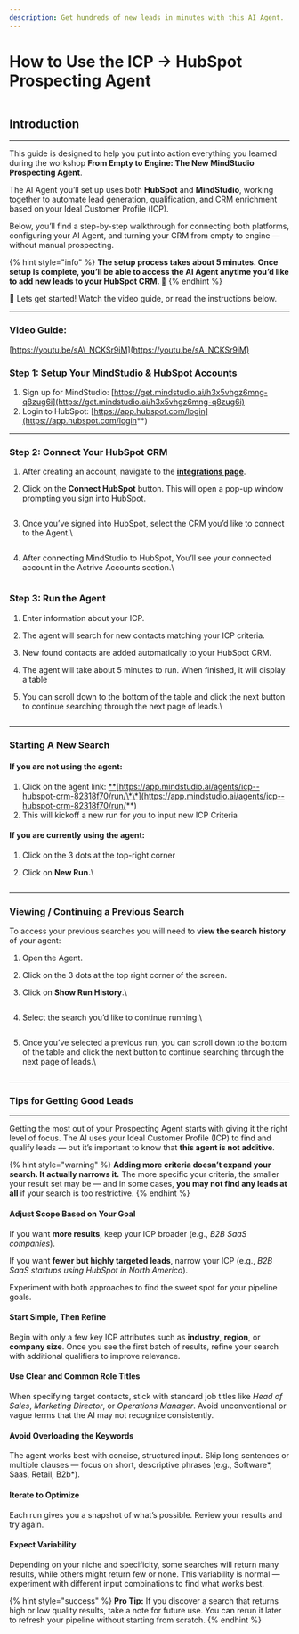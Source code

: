 ```yaml
---
description: Get hundreds of new leads in minutes with this AI Agent.
---
```


# How to Use the ICP → HubSpot Prospecting Agent

<figure><img src="../.gitbook/assets/Frame 7.png" alt=""><figcaption></figcaption></figure>

## Introduction

***

This guide is designed to help you put into action everything you learned during the workshop **From Empty to Engine: The New MindStudio Prospecting Agent**.

The AI Agent you’ll set up uses both **HubSpot** and **MindStudio**, working together to automate lead generation, qualification, and CRM enrichment based on your Ideal Customer Profile (ICP).

Below, you’ll find a step-by-step walkthrough for connecting both platforms, configuring your AI Agent, and turning your CRM from empty to engine — without manual prospecting.

{% hint style="info" %}
**The setup process takes about 5 minutes. Once setup is complete, you’ll be able to access the AI Agent anytime you’d like to add new leads to your HubSpot CRM. 🙂**
{% endhint %}

🚀 Lets get started! Watch the video guide, or read the instructions below.

***

### Video Guide:

[https://youtu.be/sA\_NCKSr9iM](https://youtu.be/sA_NCKSr9iM)

### Step 1: Setup Your MindStudio & HubSpot Accounts

1. Sign up for MindStudio: [https://get.mindstudio.ai/h3x5vhgz6mng-q8zug6i](https://get.mindstudio.ai/h3x5vhgz6mng-q8zug6i)
2. Login to HubSpot: [https://app.hubspot.com/login](https://app.hubspot.com/login**)

***

### Step 2: Connect Your HubSpot CRM

1. After creating an account, navigate to the [**integrations page**](https://app.mindstudio.ai/workspace/integrations).
2.  Click on the **Connect HubSpot** button. This will open a pop-up window prompting you sign into HubSpot.

    <figure><img src="../.gitbook/assets/SCR-20251020-ofyo.png" alt=""><figcaption></figcaption></figure>
3.  Once you’ve signed into HubSpot, select the CRM you’d like to connect to the Agent.\


    <figure><img src="../.gitbook/assets/SCR-20251020-odbz.png" alt=""><figcaption></figcaption></figure>
4.  After connecting MindStudio to HubSpot, You’ll see your connected account in the Actrive Accounts section.\


    <figure><img src="../.gitbook/assets/SCR-20251020-ofim.png" alt=""><figcaption></figcaption></figure>

### Step 3: Run the Agent

1. Enter information about your ICP.
2. The agent will search for new contacts matching your ICP criteria.
3. New found contacts are added automatically to your HubSpot CRM.
4. The agent will take about 5 minutes to run. When finished, it will display a table
5.  You can scroll down to the bottom of the table and click the next button to continue searching through the next page of leads.\


    <figure><img src="../.gitbook/assets/SCR-20251020-ppzn.png" alt=""><figcaption></figcaption></figure>

***

### Starting A New Search

#### If you are not using the agent:

1. Click on the agent link: [\*\*](https://app.mindstudio.ai/agents/icp--hubspot-crm-82318f70/run/)[https://app.mindstudio.ai/agents/icp--hubspot-crm-82318f70/run/\*\*](https://app.mindstudio.ai/agents/icp--hubspot-crm-82318f70/run/**)
2. This will kickoff a new run for you to input new ICP Criteria

#### If you are currently using the agent:

1. Click on the 3 dots at the top-right corner
2.  Click on **New Run.**\


    <figure><img src="../.gitbook/assets/SCR-20251020-ptvk.png" alt=""><figcaption></figcaption></figure>

***

### Viewing / Continuing a Previous Search

To access your previous searches you will need to **view the search history** of your agent:

1. Open the Agent.
2. Click on the 3 dots at the top right corner of the screen.
3.  Click on **Show Run History**.\


    <figure><img src="../.gitbook/assets/SCR-20251020-poil.png" alt=""><figcaption></figcaption></figure>
4.  Select the search you’d like to continue running.\


    <figure><img src="../.gitbook/assets/SCR-20251020-poyx.png" alt=""><figcaption></figcaption></figure>
5.  Once you’ve selected a previous run, you can scroll down to the bottom of the table and click the next button to continue searching through the next page of leads.\


    <figure><img src="../.gitbook/assets/SCR-20251020-ppzn.png" alt=""><figcaption></figcaption></figure>

***

### Tips for Getting Good Leads

***

Getting the most out of your Prospecting Agent starts with giving it the right level of focus. The AI uses your Ideal Customer Profile (ICP) to find and qualify leads — but it’s important to know that **this agent is not additive**.

{% hint style="warning" %}
**Adding more criteria doesn’t expand your search. It actually narrows it.** The more specific your criteria, the smaller your result set may be — and in some cases, **you may not find any leads at all** if your search is too restrictive.
{% endhint %}

#### **Adjust Scope Based on Your Goal**

If you want **more results**, keep your ICP broader (e.g., _B2B SaaS companies_).

If you want **fewer but highly targeted leads**, narrow your ICP (e.g., _B2B SaaS startups using HubSpot in North America_).

Experiment with both approaches to find the sweet spot for your pipeline goals.

#### **Start Simple, Then Refine**

Begin with only a few key ICP attributes such as **industry**, **region**, or **company size**. Once you see the first batch of results, refine your search with additional qualifiers to improve relevance.

#### **Use Clear and Common Role Titles**

When specifying target contacts, stick with standard job titles like _Head of Sales_, _Marketing Director_, or _Operations Manager_. Avoid unconventional or vague terms that the AI may not recognize consistently.

#### **Avoid Overloading the Keywords**

The agent works best with concise, structured input. Skip long sentences or multiple clauses — focus on short, descriptive phrases (e.g., Software\*, Saas, Retail, B2b\*).

#### **Iterate to Optimize**

Each run gives you a snapshot of what’s possible. Review your results and try again.

#### **Expect Variability**

Depending on your niche and specificity, some searches will return many results, while others might return few or none. This variability is normal — experiment with different input combinations to find what works best.

{% hint style="success" %}
**Pro Tip:** If you discover a search that returns high or low quality results, take a note for future use. You can rerun it later to refresh your pipeline without starting from scratch.
{% endhint %}
